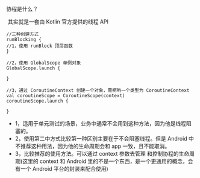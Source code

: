 协程是什么？

​		其实就是一套由 Kotlin 官方提供的线程 API 

 

```
//三种创建方式
runBlocking {
//1，使用 runBlock 顶层函数
}

//2，使用 GlobalScope 单例对象
GlobalScope.launch {

}

//3，通过 CoroutineContext 创建一个对象，需啊哟一个类型为 CoroutineContext
val coroutineScope = CoroutineScope(context)
coroutineScope.launch {

}
```

- 1，适用于单元测试的场景，业务中通常不会用到这种方法，因为他是线程阻塞的。
- 2，使用第二中方式比较第一种区别主要在于不会阻塞线程。但是 Android 中不推荐这种用法，因为他的生命周期会和 app 一致，且不能取消。
- 3，比较推荐的使用方法。可以通过 context 参数去管理 和控制协程的生命周期(这里的 context 和 Android 里的不是一个东西，是一个更通用的概念，会有一个 Android 平台的封装来配合使用)

